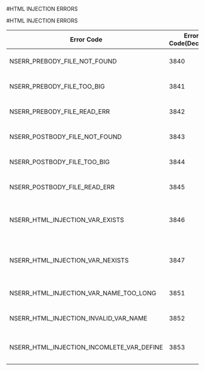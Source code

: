 #HTML INJECTION ERRORS

#HTML INJECTION ERRORS



<table><thead><tr><th>Error Code</th><th>Error Code(Decimal)</th><th>Error Code(Hex)</th><th>Error Message</th></tr></thead><tbody><tr><td>NSERR_PREBODY_FILE_NOT_FOUND</td><td>3840</td><td>0xF00</td><td>Prebody file not found</td><tr><tr><td>NSERR_PREBODY_FILE_TOO_BIG</td><td>3841</td><td>0xF01</td><td>Prebody file too big</td><tr><tr><td>NSERR_PREBODY_FILE_READ_ERR</td><td>3842</td><td>0xF02</td><td>Prebody file read error</td><tr><tr><td>NSERR_POSTBODY_FILE_NOT_FOUND</td><td>3843</td><td>0xF03</td><td>Postbody file not found</td><tr><tr><td>NSERR_POSTBODY_FILE_TOO_BIG</td><td>3844</td><td>0xF04</td><td>Postbody file too big</td><tr><tr><td>NSERR_POSTBODY_FILE_READ_ERR</td><td>3845</td><td>0xF05</td><td>Postbody file read error</td><tr><tr><td>NSERR_HTML_INJECTION_VAR_EXISTS</td><td>3846</td><td>0xF06</td><td>HTML injection variable already exists</td><tr><tr><td>NSERR_HTML_INJECTION_VAR_NEXISTS</td><td>3847</td><td>0xF07</td><td>HTML injection variable does not exist</td><tr><tr><td>NSERR_HTML_INJECTION_VAR_NAME_TOO_LONG</td><td>3851</td><td>0xF0B</td><td>variable name too long</td><tr><tr><td>NSERR_HTML_INJECTION_INVALID_VAR_NAME</td><td>3852</td><td>0xF0C</td><td>Invalid variable name</td><tr><tr><td>NSERR_HTML_INJECTION_INCOMLETE_VAR_DEFINE</td><td>3853</td><td>0xF0D</td><td>Unpaired %% for variable name</td><tr></tbody></table>
